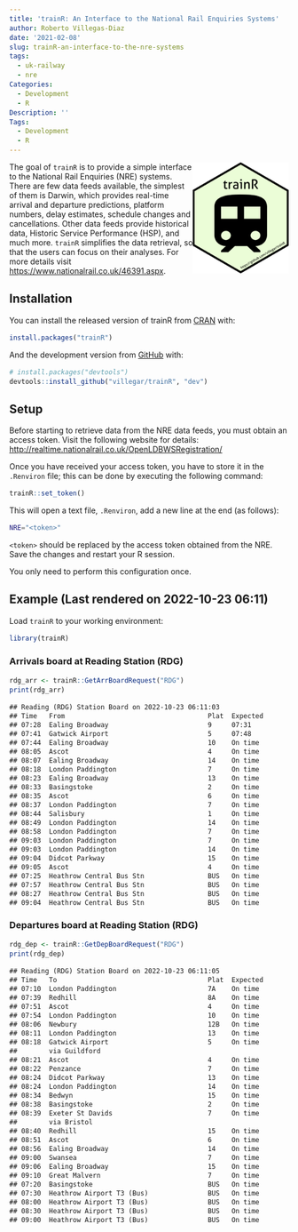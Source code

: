 ```yaml
---
title: 'trainR: An Interface to the National Rail Enquiries Systems'
author: Roberto Villegas-Diaz
date: '2021-02-08'
slug: trainR-an-interface-to-the-nre-systems
tags:
  - uk-railway
  - nre
Categories:
  - Development
  - R
Description: ''
Tags:
  - Development
  - R
---
```


<img src="https://raw.githubusercontent.com/villegar/trainR/main/inst/images/logo.png" alt="logo" align="right" height=200px/>

The goal of `trainR` is to provide a simple interface to the 
National Rail Enquiries (NRE) systems. There are few data feeds 
available, the simplest of them is Darwin, which provides real-time 
arrival and departure predictions, platform numbers, delay estimates, 
schedule changes and cancellations. Other data feeds provide historical 
data, Historic Service Performance (HSP), and much more. `trainR` 
simplifies the data retrieval, so that the users can focus on their 
analyses. For more details visit 
https://www.nationalrail.co.uk/46391.aspx.

## Installation

You can install the released version of trainR from [CRAN](https://CRAN.R-project.org) with:

``` r
install.packages("trainR")
```

And the development version from [GitHub](https://github.com/) with:

``` r
# install.packages("devtools")
devtools::install_github("villegar/trainR", "dev")
```

## Setup
Before starting to retrieve data from the NRE data feeds, you must obtain an access token. 
Visit the following website for details: http://realtime.nationalrail.co.uk/OpenLDBWSRegistration/

Once you have received your access token, you have to store it in the `.Renviron` file; this can be 
done by executing the following command:


```r
trainR::set_token()
```

This will open a text file, `.Renviron`, add a new line at the end (as follows):

```bash
NRE="<token>"
```

`<token>` should be replaced by the access token obtained from the NRE. Save the changes and restart 
your R session.

You only need to perform this configuration once.

## Example (Last rendered on 2022-10-23 06:11)

Load `trainR` to your working environment:

```r
library(trainR)
```

### Arrivals board at Reading Station (RDG)


```r
rdg_arr <- trainR::GetArrBoardRequest("RDG")
print(rdg_arr)
```

```
## Reading (RDG) Station Board on 2022-10-23 06:11:03
## Time   From                                    Plat  Expected
## 07:28  Ealing Broadway                         9     07:31
## 07:41  Gatwick Airport                         5     07:48
## 07:44  Ealing Broadway                         10    On time
## 08:05  Ascot                                   4     On time
## 08:07  Ealing Broadway                         14    On time
## 08:18  London Paddington                       7     On time
## 08:23  Ealing Broadway                         13    On time
## 08:33  Basingstoke                             2     On time
## 08:35  Ascot                                   6     On time
## 08:37  London Paddington                       7     On time
## 08:44  Salisbury                               1     On time
## 08:49  London Paddington                       14    On time
## 08:58  London Paddington                       7     On time
## 09:03  London Paddington                       7     On time
## 09:03  London Paddington                       14    On time
## 09:04  Didcot Parkway                          15    On time
## 09:05  Ascot                                   4     On time
## 07:25  Heathrow Central Bus Stn                BUS   On time
## 07:57  Heathrow Central Bus Stn                BUS   On time
## 08:27  Heathrow Central Bus Stn                BUS   On time
## 09:04  Heathrow Central Bus Stn                BUS   On time
```

### Departures board at Reading Station (RDG)


```r
rdg_dep <- trainR::GetDepBoardRequest("RDG")
print(rdg_dep)
```

```
## Reading (RDG) Station Board on 2022-10-23 06:11:05
## Time   To                                      Plat  Expected
## 07:10  London Paddington                       7A    On time
## 07:39  Redhill                                 8A    On time
## 07:51  Ascot                                   4     On time
## 07:54  London Paddington                       10    On time
## 08:06  Newbury                                 12B   On time
## 08:11  London Paddington                       13    On time
## 08:18  Gatwick Airport                         5     On time
##        via Guildford                           
## 08:21  Ascot                                   4     On time
## 08:22  Penzance                                7     On time
## 08:24  Didcot Parkway                          13    On time
## 08:24  London Paddington                       14    On time
## 08:34  Bedwyn                                  15    On time
## 08:38  Basingstoke                             2     On time
## 08:39  Exeter St Davids                        7     On time
##        via Bristol                             
## 08:40  Redhill                                 15    On time
## 08:51  Ascot                                   6     On time
## 08:56  Ealing Broadway                         14    On time
## 09:00  Swansea                                 7     On time
## 09:06  Ealing Broadway                         15    On time
## 09:10  Great Malvern                           7     On time
## 07:20  Basingstoke                             BUS   On time
## 07:30  Heathrow Airport T3 (Bus)               BUS   On time
## 08:00  Heathrow Airport T3 (Bus)               BUS   On time
## 08:30  Heathrow Airport T3 (Bus)               BUS   On time
## 09:00  Heathrow Airport T3 (Bus)               BUS   On time
```

